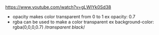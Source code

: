 https://www.youtube.com/watch?v=gLWIYk0Sd38

* opacity makes color transparent from 0 to 1 ex opacity: 0.7
* rgba can be used to make a color transparent ex background-color: rgba(0,0,0,0.7) /*transparent black*/
